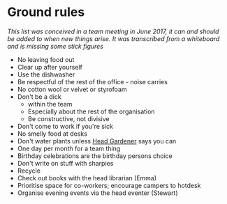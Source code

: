 # Ground rules

_This list was conceived in a team meeting in June 2017, it can and should be added to when new things arise. It was transcribed from a whiteboard and is missing some stick figures_

- No leaving food out
- Clear up after yourself 
- Use the dishwasher
- Be respectful of the rest of the office - noise carries
- No cotton wool or velvet or styrofoam
- Don't be a dick
	- within the team
	- Especially about the rest of the organisation
	- Be constructive, not divisive
- Don't come to work if you're sick
- No smelly food at desks
- Don't water plants unless [Head Gardener](https://twitter.com/abrewcadabrew) says you can
- One day per month for a team thing
- Birthday celebrations are the birthday persons choice
- Don't write on stuff with sharpies
- Recycle
- Check out books with the head librarian (Emma)
- Prioritise space for co-workers; encourage campers to hotdesk
- Organise evening events via the head eventer (Stewart)
